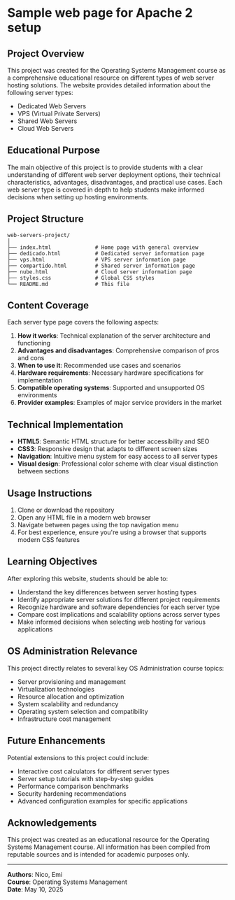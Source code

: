 # Sample web page for Apache 2 setup

## Project Overview

This project was created for the Operating Systems Management course as a comprehensive educational resource on different types of web server hosting solutions. The website provides detailed information about the following server types:

- Dedicated Web Servers
- VPS (Virtual Private Servers)
- Shared Web Servers
- Cloud Web Servers

## Educational Purpose

The main objective of this project is to provide students with a clear understanding of different web server deployment options, their technical characteristics, advantages, disadvantages, and practical use cases. Each web server type is covered in depth to help students make informed decisions when setting up hosting environments.

## Project Structure

```
web-servers-project/
│
├── index.html              # Home page with general overview
├── dedicado.html           # Dedicated server information page
├── vps.html                # VPS server information page
├── compartido.html         # Shared server information page
├── nube.html               # Cloud server information page
├── styles.css              # Global CSS styles
└── README.md               # This file
```

## Content Coverage

Each server type page covers the following aspects:

1. **How it works**: Technical explanation of the server architecture and functioning
2. **Advantages and disadvantages**: Comprehensive comparison of pros and cons
3. **When to use it**: Recommended use cases and scenarios
4. **Hardware requirements**: Necessary hardware specifications for implementation
5. **Compatible operating systems**: Supported and unsupported OS environments
6. **Provider examples**: Examples of major service providers in the market

## Technical Implementation

- **HTML5**: Semantic HTML structure for better accessibility and SEO
- **CSS3**: Responsive design that adapts to different screen sizes
- **Navigation**: Intuitive menu system for easy access to all server types
- **Visual design**: Professional color scheme with clear visual distinction between sections

## Usage Instructions

1. Clone or download the repository
2. Open any HTML file in a modern web browser
3. Navigate between pages using the top navigation menu
4. For best experience, ensure you're using a browser that supports modern CSS features

## Learning Objectives

After exploring this website, students should be able to:

- Understand the key differences between server hosting types
- Identify appropriate server solutions for different project requirements
- Recognize hardware and software dependencies for each server type
- Compare cost implications and scalability options across server types
- Make informed decisions when selecting web hosting for various applications

## OS Administration Relevance

This project directly relates to several key OS Administration course topics:

- Server provisioning and management
- Virtualization technologies
- Resource allocation and optimization
- System scalability and redundancy
- Operating system selection and compatibility
- Infrastructure cost management

## Future Enhancements

Potential extensions to this project could include:

- Interactive cost calculators for different server types
- Server setup tutorials with step-by-step guides
- Performance comparison benchmarks
- Security hardening recommendations
- Advanced configuration examples for specific applications

## Acknowledgements

This project was created as an educational resource for the Operating Systems Management course. All information has been compiled from reputable sources and is intended for academic purposes only.

---

**Authors**: Nico, Emi  
**Course**: Operating Systems Management  
**Date**: May 10, 2025
